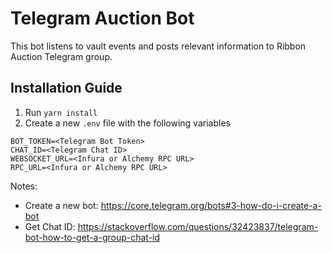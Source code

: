 # Telegram Auction Bot

This bot listens to vault events and posts relevant information to Ribbon Auction Telegram group.

## Installation Guide

1. Run `yarn install`
2. Create a new `.env` file with the following variables
```
BOT_TOKEN=<Telegram Bot Token>
CHAT_ID=<Telegram Chat ID>
WEBSOCKET_URL=<Infura or Alchemy RPC URL>
RPC_URL=<Infura or Alchemy RPC URL>
```
Notes:
- Create a new bot: https://core.telegram.org/bots#3-how-do-i-create-a-bot
- Get Chat ID: https://stackoverflow.com/questions/32423837/telegram-bot-how-to-get-a-group-chat-id
